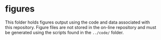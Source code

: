 figures
=======

This folder holds figures output using the code and data associated with this repository. Figure files are not stored in the on-line repository and must be generated using the scripts found in the `../code/` folder.
